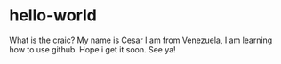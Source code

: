 # hello-world

What is the craic? My name is Cesar I am from Venezuela, I am learning how to use github. 
Hope i get it soon. See ya!
